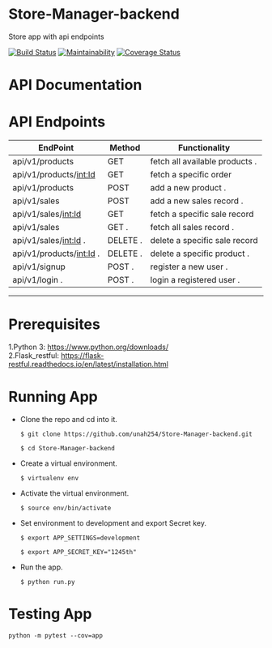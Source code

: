 # Store-Manager-backend
Store app with api endpoints

[![Build Status](https://travis-ci.org/unah254/Store-Manager-backend.svg?branch=ch-api-v1-161337541)](https://travis-ci.org/unah254/Store-Manager-backend)           [![Maintainability](https://api.codeclimate.com/v1/badges/90d93599d1107b23f1a1/maintainability)](https://codeclimate.com/github/unah254/Store-Manager-backend/maintainability)                                [![Coverage Status](https://coveralls.io/repos/github/unah254/Store-Manager-backend/badge.svg?branch=ch-api-v1-161337541)](https://coveralls.io/github/unah254/Store-Manager-backend?branch=ch-api-v1-161337541)

# API Documentation

# API Endpoints

| EndPoint                    | Method        | Functionality                 |
| --------------------------  | --------------|------------------------------ |
|  api/v1/products            | GET           | fetch all available products .|
| api/v1/products/<int:Id>    | GET           | fetch  a specific order       |
| api/v1/products             | POST          | add a new product .           |
| api/v1/sales                | POST          | add a new sales record .      |
| api/v1/sales/<int:Id>       | GET           | fetch a specific sale record  |
| api/v1/sales                | GET .         | fetch all sales record .      |
| api/v1/sales/<int:Id> .     | DELETE .      | delete a specific sale record |
| api/v1/products/<int:Id> .  |DELETE .       | delete a specific product .   |
| api/v1/signup               | POST .        | register a new user .         |
| api/v1/login .              | POST .        | login a registered user .     |
 ----------------------------    ---------------  -------------------------------
 

# Prerequisites
1.Python 3: https://www.python.org/downloads/                                        
2.Flask_restful: https://flask-restful.readthedocs.io/en/latest/installation.html

# Running App
- Clone the repo and cd into it.

  ```$ git clone https://github.com/unah254/Store-Manager-backend.git```
  
   ```$ cd Store-Manager-backend```

- Create a virtual environment.

  ```$ virtualenv env```

- Activate the virtual environment.

  ```$ source env/bin/activate``` 

- Set environment to development and export Secret key.

   ```$ export APP_SETTINGS=development```
   
    ```$ export APP_SECRET_KEY="1245th"```

- Run the app.

   ```$ python run.py```

# Testing App

```python -m pytest --cov=app```
